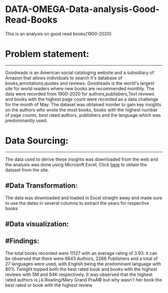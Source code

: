 
# DATA-OMEGA-Data-analysis-Good-Read-Books
This is an analysis on good read books(1900-2020)

# Problem statement:
----
Goodreads is an American social cataloging website and a subsidiary of Amazon that allows individuals to search it's database of books,annotations,quotes and reviews.
Goodreads is the world's largest site for world readers where new books are recommended monthly.
The data were recorded from 1900-2020 for authors,publisbers,Text reviews and books with the highest page count were recorded as a data challenge for the month of May.
The dataset was obtained inorder to gain key insights on the authors who wrote the most books, books with the highest number of page counts, best rated authors, publishers and the language which was predominantly used.

# Data Sourcing:
----
The data used to derive these insights was downloaded from the web and the analysis was done using Microsoft Excel,
Click [here](dataomega.in/datachallenge/data-challenge--may-2022) to obtain the dataset from the site.

#Data Transformation:
-----
The data was downloaded and loaded in Excel straight away and made sure to use the dates in several columns to extract the years for respective books

#Data visualization:
----








#Findings:
----
The total books recorded were 11127 with an average rating of 3.93. it can be observed that there were 6643 Authors, 2266 Publishers and a total of 27 languages were used, with English being the predominant language with 80%
Twilight topped both the best rated book and books with the highest reviews with 5M and 94K respectively. It was observed that the highest rated authors is j.k.Rowling/Mary Grand PraÃ© but why wasn't her book the best rated or book with the highest review
